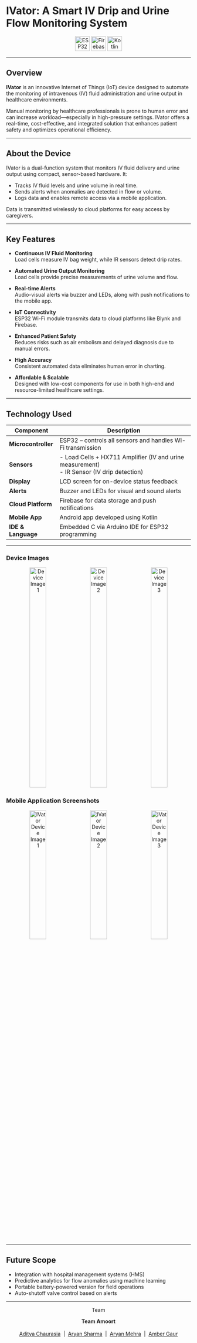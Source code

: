 # IVator: A Smart IV Drip and Urine Flow Monitoring System

<p align="center">

  <img src= "https://github.com/user-attachments/assets/bedb674c-61d7-4d6a-a4a5-0b1bc53ec2fe" alt="ESP32" height="40"/>
  <img src="https://firebase.google.com/" alt="Firebase"  height="40"/>
  <img src="https://upload.wikimedia.org/wikipedia/commons/7/74/Kotlin_Icon.png" alt="Kotlin" height="40"/>
</p>

---

## Overview

**IVator** is an innovative Internet of Things (IoT) device designed to automate the monitoring of intravenous (IV) fluid administration and urine output in healthcare environments.

Manual monitoring by healthcare professionals is prone to human error and can increase workload—especially in high-pressure settings. IVator offers a real-time, cost-effective, and integrated solution that enhances patient safety and optimizes operational efficiency.

---

## About the Device

IVator is a dual-function system that monitors IV fluid delivery and urine output using compact, sensor-based hardware. It:

- Tracks IV fluid levels and urine volume in real time.
- Sends alerts when anomalies are detected in flow or volume.
- Logs data and enables remote access via a mobile application.

Data is transmitted wirelessly to cloud platforms for easy access by caregivers.

---

## Key Features

- **Continuous IV Fluid Monitoring**  
  Load cells measure IV bag weight, while IR sensors detect drip rates.

- **Automated Urine Output Monitoring**  
  Load cells provide precise measurements of urine volume and flow.

- **Real-time Alerts**  
  Audio-visual alerts via buzzer and LEDs, along with push notifications to the mobile app.

- **IoT Connectivity**  
  ESP32 Wi-Fi module transmits data to cloud platforms like Blynk and Firebase.

- **Enhanced Patient Safety**  
  Reduces risks such as air embolism and delayed diagnosis due to manual errors.

- **High Accuracy**  
  Consistent automated data eliminates human error in charting.

- **Affordable & Scalable**  
  Designed with low-cost components for use in both high-end and resource-limited healthcare settings.

---

## Technology Used

| Component              | Description                                                                 |
|------------------------|------------------------------------------------------------------------------|
| **Microcontroller** | ESP32 – controls all sensors and handles Wi-Fi transmission         |
| **Sensors**            | - Load Cells + HX711 Amplifier (IV and urine measurement)  <br> - IR Sensor (IV drip detection) |
| **Display**            | LCD screen for on-device status feedback                                     |
| **Alerts**             | Buzzer and LEDs for visual and sound alerts                                  |
| **Cloud Platform** | Firebase for data storage and push notifications                     |                      |
|  **Mobile App** | Android app developed using Kotlin                                  |
| **IDE & Language**     | Embedded C via Arduino IDE for ESP32 programming                             |

---

### Device Images

<p align="center">
  <img src="https://github.com/user-attachments/assets/158b7218-e830-40e9-8fb8-856b2a3a3a2d" style="width:30%; height:600px; object-fit: cover; margin: 0 1%;" alt="Device Image 1">
  <img src="https://github.com/user-attachments/assets/65379757-2afe-40dc-b890-d990e95beaac" style="width:30%; height:600px; object-fit: cover; margin: 0 1%;" alt="Device Image 2">
  <img src="https://github.com/user-attachments/assets/01b0bf35-7ca1-46be-9449-3a271337b299" style="width:30%; height:600px; object-fit: cover; margin: 0 1%;" alt="Device Image 3">
</p>


### Mobile Application Screenshots

<p align="center">
  <img src="https://github.com/user-attachments/assets/f77a3276-1dda-40b4-9d42-f83b461e7553" style="width:30%; margin: 0 1%;" alt="IVator Device Image 1">
  <img src="https://github.com/user-attachments/assets/7901e1be-01e7-4451-97b5-58e7e5be38d1" style="width:30%; margin: 0 1%;" alt="IVator Device Image 2">
  <img src="https://github.com/user-attachments/assets/757796b2-564e-4cc3-b945-2328210d7075" style="width:30%; margin: 0 1%;" alt="IVator Device Image 3">
</p>



---

## Future Scope

- Integration with hospital management systems (HMS)
- Predictive analytics for flow anomalies using machine learning
- Portable battery-powered version for field operations
- Auto-shutoff valve control based on alerts

---


<p align="center">
  Team 

<p align="center">
  <strong>Team Amoort</strong><br><br>
  <a href="https://www.linkedin.com/in/ad84a/">Aditya Chaurasia</a> &nbsp;|&nbsp;
  <a href="https://www.linkedin.com/in/aryan-sharma-profile/">Aryan Sharma</a> &nbsp;|&nbsp;
  <a href="https://www.linkedin.com/in/aryan-mehra-profile/">Aryan Mehra</a> &nbsp;|&nbsp;
  <a href="https://www.linkedin.com/in/amber-gaur-profile/">Amber Gaur</a>
</p>
